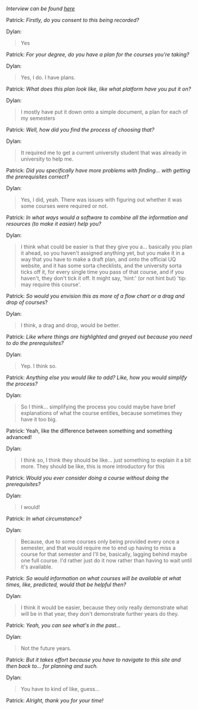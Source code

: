 *Interview can be found [here](https://uq-my.sharepoint.com/:f:/g/personal/s4963787_uq_edu_au/EijphFFzutJOvUPLYn28zGQBO109q5BZJUGD5HWo65bUwA?e=DXXdry)*

Patrick: *Firstly, do you consent to this being recorded?*

Dylan:
> Yes

Patrick: *For your degree, do you have a plan for the courses you're taking?*

Dylan:
> Yes, I do. I have plans.

Patrick: *What does this plan look like, like what platform have you put it on?*

Dylan:
> I mostly have put it down onto a simple document, a plan for each of my semesters

Patrick: *Well, how did you find the process of choosing that?*

Dylan:
> It required me to get a current university student that was already in university to help me.

Patrick: *Did you specifically have more problems with finding... with getting the prerequisites correct?*

Dylan:
> Yes, I did, yeah. There was issues with figuring out whether it was some courses were required or not.

Patrick: *In what ways would a software to combine all the information and resources (to make it easier) help you?*

Dylan:
> I think what could be easier is that they give you a... basically you plan it ahead, so you haven't assigned anything yet, but you make it in a way that you have to make a draft plan, and onto the official UQ website, and it has some sorta checklists, and the university sorta ticks off it, for every single time you pass of that course, and if you haven't, they don't tick it off. It might say, 'hint:' (or not hint but) 'tip: may require this course'.

Patrick: *So would you envision this as more of a flow chart or a drag and drop of course*s?

Dylan:
> I think, a drag and drop, would be better.

Patrick: *Like where things are highlighted and greyed out because you need to do the prerequisites?*

Dylan:
> Yep. I think so.

Patrick: *Anything else you would like to add? Like, how you would simplify the process?*

Dylan:
> So I think... simplifying the process you could maybe have brief explanations of what the course entitles, because sometimes they have it too big.

Patrick: Yeah, like the difference between something and something advanced!

Dylan:
> I think so, I think they should be like... just something to explain it a bit more. They should be like, this is more introductory for this

Patrick: *Would you ever consider doing a course without doing the prerequisites?*

Dylan:
> I would!

Patrick: *In what circumstance?*

Dylan:
> Because, due to some courses only being provided every once a semester, and that would require me to end up having to miss a course for that semester and I'll be, basically, lagging behind maybe one full course. I'd rather just do it now rather than having to wait until it's available.

Patrick: *So would information on what courses will be available at what times, like, predicted, would that be helpful then?*

Dylan:
> I think it would be easier, because they only really demonstrate what will be in that year, they don't demonstrate further years do they.

Patrick: *Yeah, you can see what's in the past...*

Dylan:
> Not the future years.

Patrick: *But it takes effort because you have to navigate to this site and then back to... for planning and such.*

Dylan:
> You have to kind of like, guess...

Patrick: *Alright, thank you for your time!*
